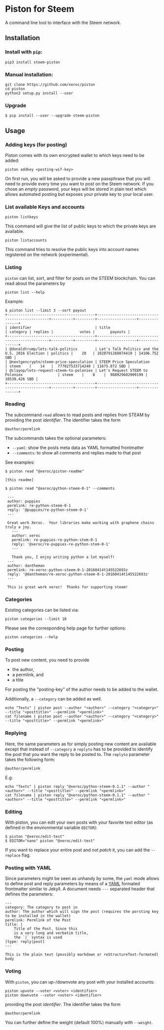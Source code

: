 # Piston for Steem

A command line tool to interface with the Steem network.

## Installation

### Install with `pip`:

```
pip3 install steem-piston
```

### Manual installation:

```
git clone https://github.com/xeroc/piston
cd piston 
python3 setup.py install --user
```

### Upgrade


```
$ pip install --user --upgrade steem-piston
```

## Usage

### Adding keys (for posting)

Piston comes with its own encrypted wallet to which keys need to be added:

    piston addkey <posting-wif-key>

On first run, you will be asked to provide a new passphrase that you
will need to provide every time you want to post on the Steem network.
If you chose an *empty* password, your keys will be stored in plain text
which allows automated posting but exposes your private key to your
local user.

### List available Keys and accounts

    piston listkeys

This command will give the list of public keys to which the private keys
are available.

    piston listaccounts

This command tries to resolve the public keys into account names registered
on the network (experimental).

### Listing

`piston` can list, sort, and filter for posts on the STEEM blockchain.
You can read about the parameters by

    piston list --help

Example:

    $ piston list --limit 3 --sort payout
    +----------------------------------------+------------------------------------------------+----------+---------+------------------+---------------+
    | identifier                             | title                                          | category | replies |            votes |       payouts |
    +----------------------------------------+------------------------------------------------+----------+---------+------------------+---------------+
    | @donaldtrump/lets-talk-politics        | Let's Talk Politics and the U.S. 2016 Election | politics |    20   | 1020791260074419 | 14106.752 SBD |
    | @nextgencrypto/steem-price-speculation | STEEM Price Speculation                        | steem    |    14   |  777027533714240 | 11675.872 SBD |
    | @clayop/lets-request-steem-to-poloniex | Let's Request STEEM to Poloniex                | steem    |    8    |  988929602909199 | 10530.426 SBD |
    +----------------------------------------+------------------------------------------------+----------+---------+------------------+---------------+

### Reading

The subcommand `read` allows to read posts and replies from STEAM by
providing the post *identifier*. The identifier takes the form

    @author/permlink

The subcommands takes the optional parameters:

* `--yaml`: show the posts meta data as YAML formatted frontmatter
* `--comments`: to show all comments and replies made to that post

See examples:

    $ piston read "@xeroc/piston-readme"

    [this readme]

    $ piston read "@xeroc/python-steem-0-1" --comments

     ---
     author: puppies
     permlink: re-python-steem-0-1
     reply: '@puppies/re-python-steem-0-1'
     ---

     Great work Xeroc.  Your libraries make working with graphene chains truly a joy.
       ---
       author: xeroc
       permlink: re-puppies-re-python-stem-0-1
       reply: '@xeroc/re-puppies-re-python-stem-0-1'
       ---
       
       Thank you, I enjoy writing python a lot myself!
     ---
     author: dantheman
     permlink: re-xeroc-python-steem-0-1-20160414t145522693z
     reply: '@dantheman/re-xeroc-python-steem-0-1-20160414t145522693z'
     ---

     This is great work xeroc!  Thanks for supporting steem!

### Categories

Existing categories can be listed via:

    piston categories --limit 10

Please see the corresponding help page for further options:

    piston categories --help

### Posting

To post new content, you need to provide

* the author,
* a permlink, and
* a title

For posting the "posting-key" of the author needs to be added to the wallet.

Additionally, a `--category` can be added as well.

    echo "Texts" | piston post --author "<author>" --category "<category>" --title "<posttitle>" --permlink "<permlink>"
    cat filename | piston post --author "<author>" --category "<category>" --title "<posttitle>" --permlink "<permlink>"

### Replying

Here, the same parameters as for simply posting new content are
available except that instead of `--category` a `replyto` has to be
provided to identify the post that you want the reply to be posted to.
The `replyto` parameter takes the following form:

    @author/permlink

E.g:

    echo "Texts" | piston reply "@xeroc/python-steem-0.1.1" --author "<author>" --title "<posttitle>" --permlink "<permlink>"
    cat filename | piston reply "@xeroc/python-steem-0.1.1" --author "<author>" --title "<posttitle>" --permlink "<permlink>"

### Editing

With piston, you can edit your own posts with your favorite text editor
(as defined in the environmental variable `EDITOR`):

    $ piston "@xeroc/edit-test" 
    $ EDITOR="nano" piston "@xeroc/edit-test" 

If you want to replace your entire post and not *patch* it, you can add
the `--replace` flag.

### Posting with YAML

Since parameters might be seen as unhandy by some, the `yaml` mode
allows to define post and reply parameters by means of
a [YAML](http://yaml.org/) formated frontmatter similar to Jekyll.
A document needs `---` separated header that defines the parameters:

```
---
category: The category to post in
author: The author which will sign the post (requires the porsting key to be installed in the wallet)
permlink: Permlink of the Post
title: |
    Title of the Post. Since this
    is a very long and verbatim title,
    the `|` syntax is used
[type: reply|post]
---

This is the plain text (possibly markdown or reStructureText-formated) body
```

### Voting

With `piston`, you can up-/downvote any post with your installed accounts:

    piston upvote --voter <voter> <identifier>
    piston downvote --voter <voter> <identifier>

providing the post *identifier*. The identifier takes the form

    @author/permlink

You can further define the weight (default 100%) manually with `--weight`.
